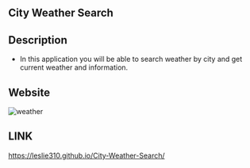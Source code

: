 ## City Weather Search


## Description
- In this application you will be able to search weather by city and get current weather and information.

## Website 

![weather](https://user-images.githubusercontent.com/107505768/186328355-672cf3d6-8c9c-40fe-898e-7528af9cc45a.PNG)

## LINK

https://leslie310.github.io/City-Weather-Search/
